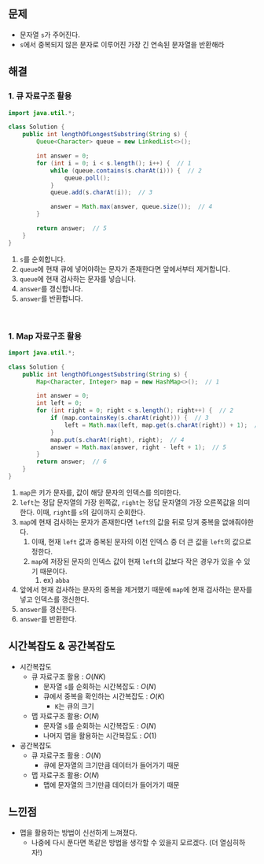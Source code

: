 ## 문제

- 문자열 `s`가 주어진다.
- `s`에서 중복되지 않은 문자로 이루어진 가장 긴 연속된 문자열을 반환해라

## 해결

### 1. **큐 자료구조 활용**

```java
import java.util.*;

class Solution {
    public int lengthOfLongestSubstring(String s) {
        Queue<Character> queue = new LinkedList<>();

        int answer = 0;
        for (int i = 0; i < s.length(); i++) {  // 1
            while (queue.contains(s.charAt(i))) {  // 2
                queue.poll();
            }
            queue.add(s.charAt(i));  // 3

            answer = Math.max(answer, queue.size());  // 4
        }

        return answer;  // 5
    }
}
```

1. `s`를 순회합니다.
2. `queue`에 현재 큐에 넣어야하는 문자가 존재한다면 앞에서부터 제거합니다.
3. `queue`에 현재 검사하는 문자를 넣습니다.
4. `answer`를 갱신합니다.
5. `answer`를 반환합니다.

<br>

### 1. **Map 자료구조 활용**

```java
import java.util.*;

class Solution {
    public int lengthOfLongestSubstring(String s) {
        Map<Character, Integer> map = new HashMap<>();  // 1

        int answer = 0;
        int left = 0;
        for (int right = 0; right < s.length(); right++) {  // 2
            if (map.containsKey(s.charAt(right))) {  // 3
                left = Math.max(left, map.get(s.charAt(right)) + 1);  // 3-a
            }
            map.put(s.charAt(right), right);  // 4
            answer = Math.max(answer, right - left + 1);  // 5
        }
        return answer;  // 6
    }
}
```

1. `map`은 키가 문자를, 값이 해당 문자의 인덱스를 의미한다.
2. `left`는 정답 문자열의 가장 왼쪽값, `right`는 정답 문자열의 가장 오른쪽값을 의미한다. 이때, `right`를 `s`의 길이까지 순회한다.
3. `map`에 현재 검사하는 문자가 존재한다면 `left`의 값을 뒤로 당겨 중복을 없애줘야한다.
    1. 이때, 현재 `left` 값과 중복된 문자의 이전 인덱스 중 더 큰 값을 `left`의 값으로 정한다.
    2. `map`에 저장된 문자의 인덱스 값이 현재 `left`의 값보다 작은 경우가 있을 수 있기 때문이다.
        1. ex) `abba`
4. 앞에서 현재 검사하는 문자의 중복을 제거했기 때문에 `map`에 현재 검사하는 문자를 넣고 인덱스를 갱신한다.
5. `answer`를 갱신한다.
6. `answer`를 반환한다.

## 시간복잡도 & 공간복잡도

- 시간복잡도
    - 큐 자료구조 활용 : $O(NK)$
        - 문자열 `s`를 순회하는 시간복잡도 : $O(N)$
        - 큐에서 중복을 확인하는 시간복잡도 : $O(K)$
            - `K`는 큐의 크기
    - 맵 자료구조 활용: $O(N)$
        - 문자열 `s`를 순회하는 시간복잡도 : $O(N)$
        - 나머지 맵을 활용하는 시간복잡도 : $O(1)$
- 공간복잡도
    - 큐 자료구조 활용 : $O(N)$
        - 큐에 문자열의 크기만큼 데이터가 들어가기 때문
    - 맵 자료구조 활용: $O(N)$
        - 맵에 문자열의 크기만큼 데이터가 들어가기 때문

## 느낀점

- 맵을 활용하는 방법이 신선하게 느껴졌다.
    - 나중에 다시 푼다면 똑같은 방법을 생각할 수 있을지 모르겠다. (더 열심히하자!)
